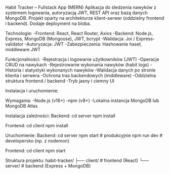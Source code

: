 Habit Tracker – Fullstack App (MERN)
Aplikacja do śledzenia nawyków z systemem logowania, autoryzacją JWT, REST API oraz bazą danych MongoDB. Projekt oparty na architekturze klient-serwer (oddzielny frontend i backend). Dodaje deployment na bloba.

Technologie:
-Frontend: React, React Router, Axios
-Backend: Node.js, Express, MongoDB (Mongoose), JWT, bcrypt
-Walidacja: Joi / Express-validator
-Autoryzacja: JWT
-Zabezpieczenia: Hashowanie haseł, middleware JWT

Funkcjonalności:
-Rejestracja i logowanie użytkowników (JWT)
-Operacje CRUD na nawykach
-Rejestrowanie wykonania nawyków (habit logs)
-Historia i statystyki wykonanych nawyków
-Walidacja danych po stronie klienta i serwera
-Ochrona tras backendowych (middleware)
-Oddzielna struktura frontend / backend
-Tryb jasny i ciemny UI

Instalacja i uruchomienie:

Wymagania:
-Node.js (v16+)
-npm (v8+)
-Lokalna instancja MongoDB lub MongoDB Atlas

Instalacja zależności:
Backend:
cd server
npm install

Frontend:
cd client
npm install

Uruchomienie:
Backend:
cd server
npm start # produkcyjnie
npm run dev # developersko (np. z nodemon)

Frontend:
cd client
npm start

Struktura projektu:
habit-tracker/
├── client/ # frontend (React)
└── server/ # backend (Express + MongoDB)
